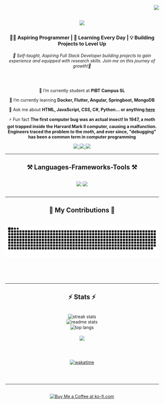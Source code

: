<img align="right" src="https://visitor-badge.laobi.icu/badge?page_id=CharakaSharishka.CharakaSharishka" />

<h1 align="center">
    <img src="https://readme-typing-svg.herokuapp.com/?font=Righteous&size=35&center=true&vCenter=true&width=500&height=70&duration=4000&lines=Hi+There!+👋;+I'm+Charaka+Sharishka!;" />
</h1>

<h3 align="center">👨‍💻 Aspiring Programmer | 🌱 Learning Every Day | 💡 Building Projects to Level Up</h3>

<h6 align="center">🚀 Self-taught, Aspiring Full Stack Developer building projects to gain experience and equipped with research skills. Join me on this journey of growth!🚀</h6>

<br/>

<div align="center">
 
 🔭 I’m currently student at **PIBT Campus SL**
 
 🌱 I’m currently learning **Docker, Flutter, Angular, Springboot, MongoDB**

💬 Ask me about **HTML, JavaScript, CSS, C#, Python... or anything [here](https://github.com/CharakaSharishka/CharakaSharishka/issues)**

⚡ Fun fact **The first computer bug was an actual insect! In 1947, a moth got trapped inside the Harvard Mark II computer, causing a malfunction. Engineers traced the problem to the moth, and ever since, "debugging" has been a common term in computer programming**

 </div>

 
<div align="center"> 
  <a href="mailto:charakasharishka@gmail.com">
    <img src="https://img.shields.io/badge/Gmail-333333?style=for-the-badge&logo=gmail&logoColor=red" />
  </a>
  <a href="https://www.linkedin.com/in/charaka-sharishka-28b0b5128" target="_blank">
    <img src="https://img.shields.io/badge/LinkedIn-0077B5?style=for-the-badge&logo=linkedin&logoColor=white" target="_blank" />
  </a>
  <a href="https://CharakaSharishka.github.io" target="_blank">
     <img src="https://img.shields.io/badge/Portfolio-FF5722?style=for-the-badge&logo=todoist&logoColor=white" target="_blank" /> <!-- sqlite, safari, google-chrome are other good icon options -->
  </a>
</div>

 <hr/>
 
<h2 align="center">⚒️ Languages-Frameworks-Tools ⚒️</h2>
<br/>
<div align="center">
    <img src="https://skillicons.dev/icons?i=react,angular,spring,bootstrap,html,css,visualstudio,vscode,pycharm,idea,github,kubernetes,git" />
    <img src="https://skillicons.dev/icons?i=nodejs,docker,flutter,php,postman,postgres,python,javascript,typescript,express,mongodb,java,cs,dotnet,mysql" /><br>
</div>

<br/>
<hr/>

<div align="center">
  <h2>🐍 My Contributions 🐍</h2>
  <br>
  <img alt="snake eating my contributions" src="https://raw.githubusercontent.com/salesp07/salesp07/output/github-contribution-grid-snake.svg" />
    
  <br/><br/><br/>
</div>

<hr/>

<h2 align="center">⚡ Stats ⚡</h2>
<br>
<div align=center>
    <img width=390 src="https://streak-stats.demolab.com?user=Charaka%20Sharishka&count_private=true&theme=react&border_radius=10&exclude_repo=github-readme-stats" alt="streak stats"/>
    <br/>
  <img width=390 src="https://github-readme-stats-git-main-charaka-sharishkas-projects.vercel.app/api?username=CharakaSharishka&count_private=true&show_icons=true&theme=react&rank_icon=github&border_radius=10&exclude_repo=github-readme-stats" alt="readme stats" />
    <br/>
    <img width=325 align="center" src="https://github-readme-stats-git-main-charaka-sharishkas-projects.vercel.app/api/top-langs/?username=CharakaSharishka&layout=compact&theme=react&border_radius=10&size_weight=0.5&count_weight=0.5&exclude_repo=github-readme-stats" alt="top langs" />
    <br/><br/>
    <img width=500 align="center" src="https://wakatime.com/share/@CharakaSharishka/40318fb9-563f-456e-b17f-f955f5edb282.svg"/>

<br/><br/>
    
[![wakatime](https://wakatime.com/badge/user/018ec7f1-db18-4413-af5a-4bd71ddeb63a/project/018eca11-51d6-49be-9e39-280694d18a66.svg)](https://wakatime.com/badge/user/018ec7f1-db18-4413-af5a-4bd71ddeb63a/project/018eca11-51d6-49be-9e39-280694d18a66)
</div>

<br/><br/>

<hr/>

<br/>

<div align="center">
<a href='https://ko-fi.com/charakasharishka' target='_blank'><img height='64' style='border:0px;height:64px;' src='https://storage.ko-fi.com/cdn/kofi1.png?v=3' border='0' alt='Buy Me a Coffee at ko-fi.com' /></a>
</div>

<br/>
